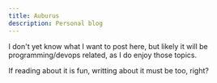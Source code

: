 ```yaml
---
title: Auburus
description: Personal blog
---
```


I don't yet know what I want to post here, but likely it will be
programming/devops related, as I do enjoy those topics.

If reading about it is fun, writting about it must be too, right?
